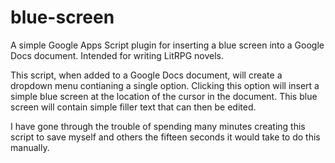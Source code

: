 # blue-screen
A simple Google Apps Script plugin for inserting a blue screen into a Google Docs document. Intended for writing LitRPG novels.

This script, when added to a Google Docs document, will create a dropdown menu contianing a single option. Clicking this option will insert a simple blue screen at the location of the cursor in the document. This blue screen will contain simple filler text that can then be edited.

I have gone through the trouble of spending many minutes creating this script to save myself and others the fifteen seconds it would take to do this manually.

